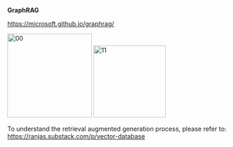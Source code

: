 **GraphRAG**

https://microsoft.github.io/graphrag/

<img width="191" alt="00" src="https://github.com/user-attachments/assets/ae78dd98-9836-4ab4-97ed-cec35eb5649f" />


<img width="164" alt="11" src="https://github.com/user-attachments/assets/dab57462-786a-467d-a3c1-82f5d57a7bcd" />


To understand the retrieval augmented generation process, please refer to: https://ranjas.substack.com/p/vector-database

